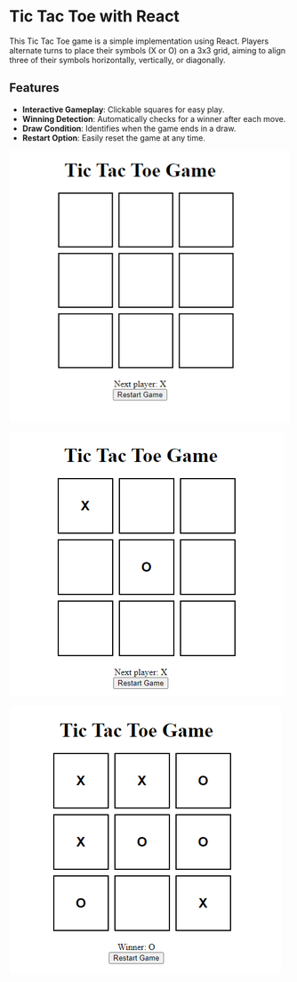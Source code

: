 # Tic Tac Toe with React

This Tic Tac Toe game is a simple implementation using React. Players alternate turns to place their symbols (X or O) on a 3x3 grid, aiming to align three of their symbols horizontally, vertically, or diagonally. 

## Features

- **Interactive Gameplay**: Clickable squares for easy play.
- **Winning Detection**: Automatically checks for a winner after each move.
- **Draw Condition**: Identifies when the game ends in a draw.
- **Restart Option**: Easily reset the game at any time.

![initial_state](./screenshots/initial_state.PNG)

![game_state](./screenshots/game_state.PNG)

![winner](./screenshots/winner.PNG)





